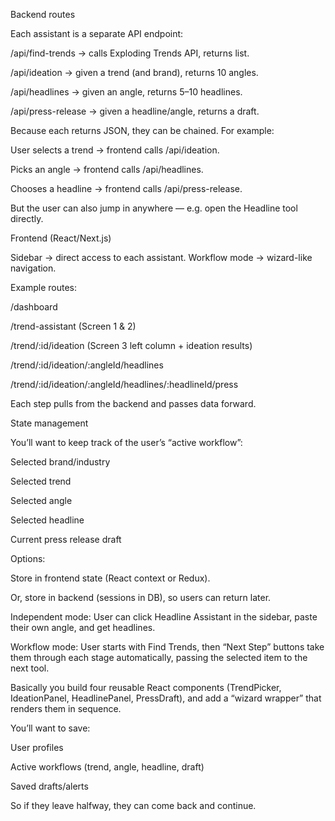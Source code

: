 Backend routes

Each assistant is a separate API endpoint:

/api/find-trends → calls Exploding Trends API, returns list.

/api/ideation → given a trend (and brand), returns 10 angles.

/api/headlines → given an angle, returns 5–10 headlines.

/api/press-release → given a headline/angle, returns a draft.

Because each returns JSON, they can be chained. For example:

User selects a trend → frontend calls /api/ideation.

Picks an angle → frontend calls /api/headlines.

Chooses a headline → frontend calls /api/press-release.

But the user can also jump in anywhere — e.g. open the Headline tool directly.

Frontend (React/Next.js)

Sidebar → direct access to each assistant.
Workflow mode → wizard-like navigation.

Example routes:

/dashboard

/trend-assistant (Screen 1 & 2)

/trend/:id/ideation (Screen 3 left column + ideation results)

/trend/:id/ideation/:angleId/headlines

/trend/:id/ideation/:angleId/headlines/:headlineId/press

Each step pulls from the backend and passes data forward.

State management

You’ll want to keep track of the user’s “active workflow”:

Selected brand/industry

Selected trend

Selected angle

Selected headline

Current press release draft

Options:

Store in frontend state (React context or Redux).

Or, store in backend (sessions in DB), so users can return later.

Independent mode:
User can click Headline Assistant in the sidebar, paste their own angle, and get headlines.

Workflow mode:
User starts with Find Trends, then “Next Step” buttons take them through each stage automatically, passing the selected item to the next tool.

Basically you build four reusable React components (TrendPicker, IdeationPanel, HeadlinePanel, PressDraft), and add a “wizard wrapper” that renders them in sequence.

You’ll want to save:

User profiles

Active workflows (trend, angle, headline, draft)

Saved drafts/alerts

So if they leave halfway, they can come back and continue.